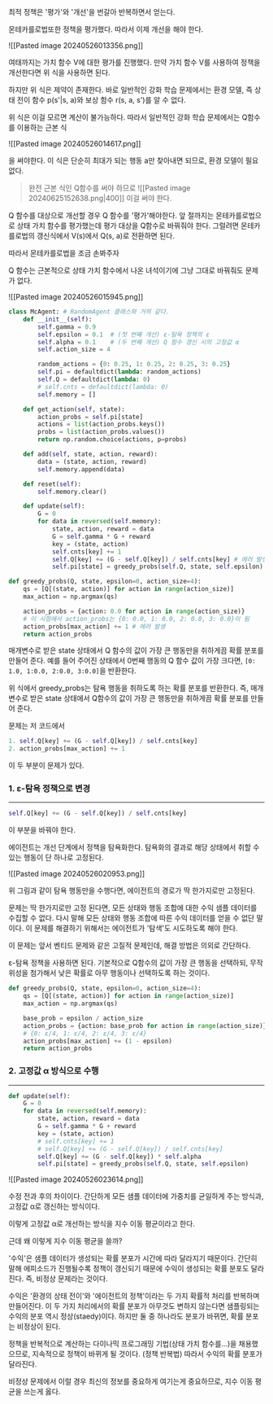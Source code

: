 최적 정책은 '평가'와 '개선'을 번갈아 반복하면서 얻는다. 

몬테카를로법또한 정책을 평가했다. 따라서 이제 개선을 해야 한다. 

![[Pasted image 20240526013356.png]]

여태까지는 가치 함수 V에 대한 평가를 진행했다. 만약 가치 함수 V를 사용하여 정책을 개선한다면 위 식을 사용하면 된다. 

하지만 위 식은 제약이 존재한다. 바로 일반적인 강화 학습 문제에서는 환경 모델, 즉  상태 전이 함수 p(s'|s, a)와 보상 함수 r(s, a, s')를 알 수 없다. 

위 식은 이걸 모르면 계산이 불가능하다. 따라서 일반적인 강화 학습 문제에서는 Q함수를 이용하는 근본 식

![[Pasted image 20240526014617.png]]

을 써야한다. 이 식은 단순히 최대가 되는 행동 a만 찾아내면 되므로, 환경 모델이 필요없다. 

>완전 근본 식인 Q함수를 써야 하므로
>![[Pasted image 20240625152638.png|400]]
>이걸 써야 한다.


Q 함수를 대상으로 개선할 경우 Q 함수를 '평가'해야한다. 앞 절까지는 몬테카를로법으로 상태 가치 함수를 평가했는데 평가 대상을 Q함수로 바꿔줘야 한다.  그럴려면 몬테카를로법의 갱신식에서 V(s)에서 Q(s, a)로 전환하면 된다. 

따라서 몬테카를로법을 조금 손봐주자

Q 함수는 근본적으로 상태 가치 함수에서 나온 녀석이기에 그냥 그대로 바꿔줘도 문제가 없다. 

![[Pasted image 20240526015945.png]]

``` python
class McAgent: # RandomAgent 클래스와 거의 같다. 
    def __init__(self):
        self.gamma = 0.9
        self.epsilon = 0.1  # (첫 번째 개선) ε-탐욕 정책의 ε
        self.alpha = 0.1    # (두 번째 개선) Q 함수 갱신 시의 고정값 α
        self.action_size = 4

        random_actions = {0: 0.25, 1: 0.25, 2: 0.25, 3: 0.25}
        self.pi = defaultdict(lambda: random_actions)
        self.Q = defaultdict(lambda: 0)
        # self.cnts = defaultdict(lambda: 0)
        self.memory = []

    def get_action(self, state):
        action_probs = self.pi[state]
        actions = list(action_probs.keys())
        probs = list(action_probs.values())
        return np.random.choice(actions, p=probs)

    def add(self, state, action, reward):
        data = (state, action, reward)
        self.memory.append(data)

    def reset(self):
        self.memory.clear()

    def update(self):
        G = 0
        for data in reversed(self.memory):
            state, action, reward = data
            G = self.gamma * G + reward
            key = (state, action)
            self.cnts[key] += 1
            self.Q[key] += (G - self.Q[key]) / self.cnts[key] # 에러 발생
            self.pi[state] = greedy_probs(self.Q, state, self.epsilon)
```

``` python
def greedy_probs(Q, state, epsilon=0, action_size=4):
    qs = [Q[(state, action)] for action in range(action_size)]
    max_action = np.argmax(qs)

    action_probs = {action: 0.0 for action in range(action_size)}  
    # 이 시점에서 action_probs는 {0: 0.0, 1: 0.0, 2: 0.0, 3: 0.0}이 됨
    action_probs[max_action] += 1 # 에러 발생
    return action_probs
```

매개변수로 받은 state 상태에서 Q 함수의 값이 가장 큰 행동만을 취하게끔 확률 분포를 만들어 준다. 예를 들어 주어진 상태에서 0번째 행동의 Q 함수 값이 가장 크다면, `[0: 1.0, 1:0.0, 2:0.0, 3:0.0]`을 반환한다. 

위 식에서 greedy_probs는 탐욕 행동을 취하도록 하는 확률 분포를 반환한다. 즉, 매개변수로 받은 state 상태에서 Q함수의 값이 가장 큰 행동만을 취하게끔 확률 분포를 만들어 준다.

문제는 저 코드에서

``` python
1. self.Q[key] += (G - self.Q[key]) / self.cnts[key]
2. action_probs[max_action] += 1
```
이 두 부분이 문제가 있다. 

### 1. ɛ-탐욕 정책으로 변경
---
``` python
self.Q[key] += (G - self.Q[key]) / self.cnts[key]
```

이 부분을 바꿔야 한다. 

에이전트는 개선 단계에서 정책을 탐욕화한다. 탐욕화의 결과로 해당 상태에서 취할 수 있는 행동이 단 하나로 고정된다. 

![[Pasted image 20240526020953.png]]

위 그림과 같이 탐욕 행동만을 수행다면, 에이전트의 경로가 딱 한가지로만 고정된다. 

문제는 딱 한가지로만 고정 된다면, 모든 상태와 행동 조합에 대한 수익 샘플 데이터를 수집할 수 없다. 다시 말해 모든 상태와 행동 조합에 따른 수익 데이터를 얻을 수 없단 말이다. 이 문제를 해결하기 위해서는 에이전트가 '탐색'도 시도하도록 해야 한다. 

이 문제는 앞서 벤티드 문제와 같은 고질적 문제인데, 해결 방법은 의외로 간단하다.

ɛ-탐욕 정책을 사용하면 된다. 기본적으로 Q함수의 값이 가장 큰 행동을 선택하되, 무작위성을 첨가해서 낮은 확률로 아무 행동이나 선택하도록 하는 것이다.

``` python
def greedy_probs(Q, state, epsilon=0, action_size=4):
    qs = [Q[(state, action)] for action in range(action_size)]
    max_action = np.argmax(qs)

    base_prob = epsilon / action_size
    action_probs = {action: base_prob for action in range(action_size)}  
    # {0: ε/4, 1: ε/4, 2: ε/4, 3: ε/4}
    action_probs[max_action] += (1 - epsilon) 
    return action_probs
```

### 2. 고정값 α 방식으로 수행
---
``` python 
def update(self):
	G = 0
	for data in reversed(self.memory):
		state, action, reward = data
		G = self.gamma * G + reward
		key = (state, action)
		# self.cnts[key] += 1
		# self.Q[key] += (G - self.Q[key]) / self.cnts[key]
		self.Q[key] += (G - self.Q[key]) * self.alpha
		self.pi[state] = greedy_probs(self.Q, state, self.epsilon)
```

![[Pasted image 20240526023614.png]]

수정 전과 후의 차이이다. 간단하게 모든 샘플 데이터에 가중치를 균일하게 주는 방식과, 고정값 α로 갱신하는 방식이다. 

이렇게 고정값 α로 개선하는 방식을 지수 이동 평균이라고 한다.

근데 왜 이렇게 지수 이동 평균을 쓸까?

'수익'은 샘플 데이터가 생성되는 확률 분포가 시간에 따라 달라지기 때문이다. 간단히 말해 에피소드가 진행될수록 정책이 갱신되기 때문에 수익이 생성되는 확률 분포도 달라진다. 즉, 비정상 문제라는 것이다. 

수익은 '환경의 상태 전이'와 '에이전트의 정책'이라는 두 가지 확률적 처리를 반복하며 만들어진다. 이 두 가지 처리에서의 확률 분포가 아무것도 변하지 않는다면 샘플링되는 수익의 분포 역시 정상(staedy)이다. 하지만 둘 중 하나라도 분포가 바뀌면, 확률 분포는 비정상이 된다. 

정책을 반복적으로 계산하는 다이나믹 프로그래밍 기법(상태 가치 함수를...)을 채용했으므로, 지속적으로 정책이 바뀌게 될 것이다. (정책 반복법) 따라서 수익의 확률 분포가 달라진다.

비정상 문제에서 이럴 경우 최신의 정보를 중요하게 여기는게 중요하므로, 지수 이동 평균을 쓰는게 옳다.


